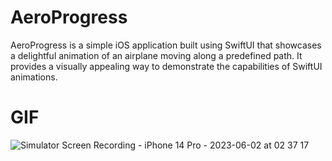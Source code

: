 # AeroProgress

AeroProgress is a simple iOS application built using SwiftUI that showcases a delightful animation of an airplane moving along a predefined path. It provides a visually appealing way to demonstrate the capabilities of SwiftUI animations.

# GIF

![Simulator Screen Recording - iPhone 14 Pro - 2023-06-02 at 02 37 17](https://github.com/vishalMalvi/AeroProgress/assets/97470591/fd2d2421-79b4-4676-af24-41125e66cd6d)

